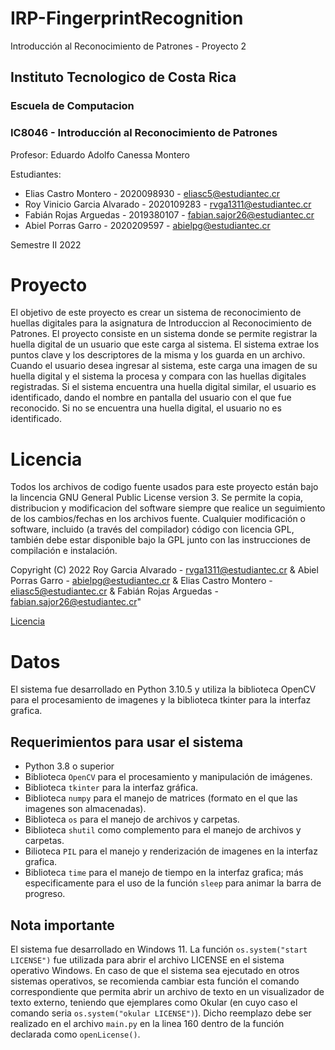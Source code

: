 # IRP-FingerprintRecognition
Introducción al Reconocimiento de Patrones - Proyecto 2

## Instituto Tecnologico de Costa Rica
### Escuela de Computacion

### IC8046 - Introducción al Reconocimiento de Patrones

Profesor: Eduardo Adolfo Canessa Montero

Estudiantes: 
+ Elias Castro Montero - 2020098930 - eliasc5@estudiantec.cr
+ Roy Vinicio Garcia Alvarado - 2020109283 - rvga1311@estudiantec.cr
+ Fabián Rojas Arguedas - 2019380107 - fabian.sajor26@estudiantec.cr
+ Abiel Porras Garro - 2020209597 - abielpg@estudiantec.cr

Semestre II 2022

# Proyecto

El objetivo de este proyecto es crear un sistema de reconocimiento de huellas digitales para la asignatura de Introduccion al Reconocimiento de Patrones. El proyecto consiste en un sistema donde se permite registrar la huella digital de un usuario que este carga al sistema. El sistema extrae los puntos clave y los descriptores de la misma y los guarda en un archivo. Cuando el usuario desea ingresar al sistema, este carga una imagen de su huella digital y el sistema la procesa y compara con las huellas digitales registradas. Si el sistema encuentra una huella digital similar, el usuario es identificado, dando el nombre en pantalla del usuario con el que fue reconocido. Si no se encuentra una huella digital, el usuario no es identificado.

# Licencia

Todos los archivos de codigo fuente usados para este proyecto están bajo la lincencia GNU General Public License version 3. Se permite la copia, distribucion y modificacion del software siempre que realice un seguimiento de los cambios/fechas en los archivos fuente. Cualquier modificación o software, incluido (a través del compilador) código con licencia GPL, también debe estar disponible bajo la GPL junto con las instrucciones de compilación e instalación.

Copyright (C) 2022  Roy Garcia Alvarado - rvga1311@estudiantec.cr & Abiel Porras Garro - abielpg@estudiantec.cr & Elias Castro Montero - eliasc5@estudiantec.cr & Fabián Rojas Arguedas - fabian.sajor26@estudiantec.cr"

[Licencia](https://github.com/rvga1311/IRP-FingerprintRecognition/blob/main/LICENSE)

# Datos
El sistema fue desarrollado en Python 3.10.5 y utiliza la biblioteca OpenCV para el procesamiento de imagenes y la biblioteca tkinter para la interfaz grafica.

## Requerimientos para usar el sistema
+ Python 3.8 o superior
+ Biblioteca ```OpenCV``` para el procesamiento y manipulación de imágenes.
+ Biblioteca ```tkinter``` para la interfaz gráfica.
+ Biblioteca ```numpy``` para el manejo de matrices (formato en el que las imagenes son almacenadas).
+ Biblioteca ```os``` para el manejo de archivos y carpetas.
+ Biblioteca ```shutil``` como complemento para el manejo de archivos y carpetas.
+ Bilioteca ```PIL``` para el manejo y renderización de imagenes en la interfaz grafica.
+ Biblioteca ```time``` para el manejo de tiempo en la interfaz grafica; más especificamente para el uso de la función ```sleep``` para animar la barra de progreso.

## Nota importante
El sistema fue desarrollado en Windows 11. La función ```os.system("start LICENSE")``` fue utilizada para abrir el archivo LICENSE  en el sistema operativo Windows. En caso de que el sistema sea ejecutado en otros sistemas operativos, se recomienda cambiar esta función el comando correspondiente que permita abrir un archivo de texto en un visualizador de texto externo, teniendo que ejemplares como Okular (en cuyo caso el comando seria ```os.system("okular LICENSE")```). Dicho reemplazo debe ser realizado en el archivo ```main.py``` en la linea 160 dentro de la función declarada como ```openLicense()```.
